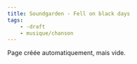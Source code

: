 ```yaml
---
title: Soundgarden - Fell on black days
tags:
    - -draft
    - musique/chanson
---
```


Page créée automatiquement, mais vide.
